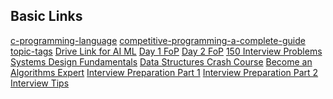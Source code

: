 ## Basic Links ##



<a href="https://www.geeksforgeeks.org/c-programming-language/">c-programming-language</a>
<a href="https://www.geeksforgeeks.org/competitive-programming-a-complete-guide/">competitive-programming-a-complete-guide</a>
<a href="https://practice.geeksforgeeks.org/topic-tags/">topic-tags</a>
<a href="https://ssup.co/google/com/dhlP">Drive Link for AI ML</a>
<a href="https://drive.google.com/drive/folders/1COM-RS_aZHqG5gqmVbmBW4KiKnR_FFs_">Day 1 FoP</a>
<a href="https://drive.google.com/drive/folders/1PgvZ9SygbIyqsh4VXcoej6NK0SMlv2si">Day 2 FoP</a>
<a href=" https://ssup.co/mega/nz/56D5">150 Interview Problems</a>
<a href="https://ssup.co/mega/nz/9W5l">Systems Design Fundamentals</a>
<a href="https://ssup.co/mega/nz/BU1Z">Data Structures Crash Course</a>
<a href="https://shrinke.me/VDheSFhF">Become an Algorithms Expert</a>
<a href="https://ssup.co/mega/nz/5IcS">Interview Preparation Part 1</a>
<a href="https://ssup.co/mega/nz/MEMv">Interview Preparation Part 2</a>
<a href="https://shrinke.me/IFvH">Interview Tips</a>

